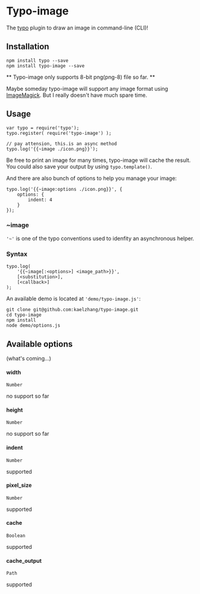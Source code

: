 # Typo-image

The [typo](https://github.com/kaelzhang/typo) plugin to draw an image in command-line (CLI)!

## Installation

	npm install typo --save
	npm install typo-image --save

** Typo-image only supports 8-bit png(png-8) file so far. ** 

Maybe someday typo-image will support any image format using [ImageMagick](http://www.imagemagick.org). But I really doesn't have much spare time.
	
## Usage
	
	var typo = require('typo');
	typo.register( require('typo-image') );
	
	// pay attension, this.is an async method 
	typo.log('{{~image ./icon.png}}');
	
Be free to print an image for many times, typo-image will cache the result. You could also save your output by using `typo.template()`.

	
And there are also bunch of options to help you manage your image:

	typo.log('{{~image:options ./icon.png}}', {
		options: {
			indent: 4
		}
	});
	
### ~image 

`'~'` is one of the typo conventions used to idenfity an asynchronous helper. 

### Syntax
	
	typo.log(
		'{{~image[:<options>] <image_path>}}', 
		[<substitution>], 
		[<callback>]
	);

	
An available demo is located at `'demo/typo-image.js'`:

	git clone git@github.com:kaelzhang/typo-image.git
	cd typo-image
	npm install
	node demo/options.js
	
## Available options

(what's coming...)

#### width
`Number`

no support so far

#### height
`Number`

no support so far

#### indent
`Number`

supported

#### pixel_size
`Number`

supported

#### cache
`Boolean`

supported

#### cache_output
`Path`

supported